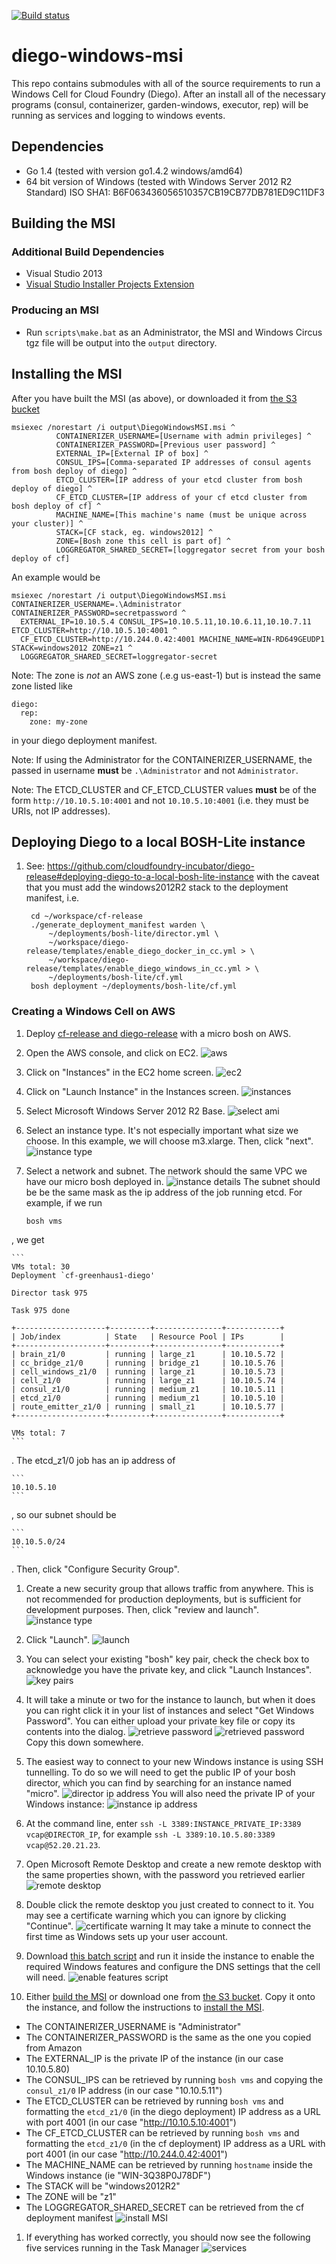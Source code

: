 [![Build status](https://ci.appveyor.com/api/projects/status/1tpbencvtf67ljqk/branch/master?svg=true)](https://ci.appveyor.com/project/greenhouse/diego-windows-msi/branch/master)

# diego-windows-msi

This repo contains submodules with all of the source requirements to run a
Windows Cell for Cloud Foundry (Diego). After an install all of the necessary
programs (consul, containerizer, garden-windows, executor, rep) will be running
as services and logging to windows events.


## Dependencies
- Go 1.4 (tested with version go1.4.2 windows/amd64)
- 64 bit version of Windows (tested with Windows Server 2012 R2 Standard) ISO SHA1: B6F063436056510357CB19CB77DB781ED9C11DF3


## Building the MSI

### Additional Build Dependencies
- Visual Studio 2013
- [Visual Studio Installer Projects Extension](https://visualstudiogallery.msdn.microsoft.com/9abe329c-9bba-44a1-be59-0fbf6151054d)

### Producing an MSI

- Run `scripts\make.bat` as an Administrator, the MSI and Windows Circus tgz file will be output into the `output` directory.

## Installing the MSI

After you have built the MSI (as above), or downloaded it from [the S3 bucket](https://s3.amazonaws.com/diego-windows-msi/)

```
msiexec /norestart /i output\DiegoWindowsMSI.msi ^
          CONTAINERIZER_USERNAME=[Username with admin privileges] ^
          CONTAINERIZER_PASSWORD=[Previous user password] ^
          EXTERNAL_IP=[External IP of box] ^
          CONSUL_IPS=[Comma-separated IP addresses of consul agents from bosh deploy of diego] ^
          ETCD_CLUSTER=[IP address of your etcd cluster from bosh deploy of diego] ^
          CF_ETCD_CLUSTER=[IP address of your cf etcd cluster from bosh deploy of cf] ^
          MACHINE_NAME=[This machine's name (must be unique across your cluster)] ^
          STACK=[CF stack, eg. windows2012] ^
          ZONE=[Bosh zone this cell is part of] ^
          LOGGREGATOR_SHARED_SECRET=[loggregator secret from your bosh deploy of cf]
```

An example would be

```
msiexec /norestart /i output\DiegoWindowsMSI.msi CONTAINERIZER_USERNAME=.\Administrator CONTAINERIZER_PASSWORD=secretpassword ^
  EXTERNAL_IP=10.10.5.4 CONSUL_IPS=10.10.5.11,10.10.6.11,10.10.7.11 ETCD_CLUSTER=http://10.10.5.10:4001 ^
  CF_ETCD_CLUSTER=http://10.244.0.42:4001 MACHINE_NAME=WIN-RD649GEUDP1 STACK=windows2012 ZONE=z1 ^
  LOGGREGATOR_SHARED_SECRET=loggregator-secret
```

Note: The zone is *not* an AWS zone (.e.g us-east-1) but is instead the same zone listed like

```
diego:
  rep:
    zone: my-zone
```

in your diego deployment manifest.

Note: If using the Administrator for the CONTAINERIZER_USERNAME, the passed in username **must** be `.\Administrator` and not `Administrator`.

Note: The ETCD_CLUSTER and CF_ETCD_CLUSTER values **must** be of the form `http://10.10.5.10:4001` and not `10.10.5.10:4001` (i.e. they must be URIs, not IP addresses).
    

## Deploying Diego to a local BOSH-Lite instance

1. See: https://github.com/cloudfoundry-incubator/diego-release#deploying-diego-to-a-local-bosh-lite-instance with the caveat that you must add the windows2012R2 stack to the deployment manifest, i.e.

        cd ~/workspace/cf-release
        ./generate_deployment_manifest warden \
            ~/deployments/bosh-lite/director.yml \
            ~/workspace/diego-release/templates/enable_diego_docker_in_cc.yml > \
            ~/workspace/diego-release/templates/enable_diego_windows_in_cc.yml > \
            ~/deployments/bosh-lite/cf.yml
        bosh deployment ~/deployments/bosh-lite/cf.yml


### Creating a Windows Cell on AWS

1. Deploy [cf-release and diego-release](https://github.com/cloudfoundry-incubator/diego-release) with a micro bosh on AWS.

1. Open the AWS console, and click on EC2.
![aws](https://github.com/cloudfoundry-incubator/diego-windows-msi/blob/master/README_images/aws.png)

1. Click on "Instances" in the EC2 home screen.
![ec2](https://github.com/cloudfoundry-incubator/diego-windows-msi/blob/master/README_images/ec2.png)

1. Click on "Launch Instance" in the Instances screen.
![instances](https://github.com/cloudfoundry-incubator/diego-windows-msi/blob/master/README_images/instances.png)

1. Select Microsoft Windows Server 2012 R2 Base.
![select ami](https://github.com/cloudfoundry-incubator/diego-windows-msi/blob/master/README_images/select_ami.png)

1. Select an instance type. It's not especially important what size we choose. In this example, we will choose
m3.xlarge. Then, click "next".
![instance type](https://github.com/cloudfoundry-incubator/diego-windows-msi/blob/master/README_images/instance_type.png)

1. Select a network and subnet. The network should the same VPC we have our micro bosh deployed in. 
![instance details](https://github.com/cloudfoundry-incubator/diego-windows-msi/blob/master/README_images/instance_details.png)
The subnet should be be the same mask as the ip address of the job running etcd. For example, if we run 
    
    ```
    bosh vms
    ```
, we get
    
    ```
    VMs total: 30
    Deployment `cf-greenhaus1-diego'
    
    Director task 975
    
    Task 975 done
    
    +--------------------+---------+---------------+------------+
    | Job/index          | State   | Resource Pool | IPs        |
    +--------------------+---------+---------------+------------+
    | brain_z1/0         | running | large_z1      | 10.10.5.72 |
    | cc_bridge_z1/0     | running | bridge_z1     | 10.10.5.76 |
    | cell_windows_z1/0  | running | large_z1      | 10.10.5.73 |
    | cell_z1/0          | running | large_z1      | 10.10.5.74 |
    | consul_z1/0        | running | medium_z1     | 10.10.5.11 |
    | etcd_z1/0          | running | medium_z1     | 10.10.5.10 |
    | route_emitter_z1/0 | running | small_z1      | 10.10.5.77 |
    +--------------------+---------+---------------+------------+
    
    VMs total: 7
    ```
. The etcd_z1/0 job has an ip address of 
    
    ```
    10.10.5.10
    ```
, so our subnet should be
    
    ```
    10.10.5.0/24
    ```
. Then, click "Configure Security Group".

1. Create a new security group that allows traffic from anywhere. This is not recommended for production deployments, but is sufficient for development purposes. Then, click "review and launch".
![instance type](https://github.com/cloudfoundry-incubator/diego-windows-msi/blob/master/README_images/security_groups.png)

1. Click "Launch".
![launch](https://github.com/cloudfoundry-incubator/diego-windows-msi/blob/master/README_images/launch.png)

1. You can select your existing "bosh" key pair, check the check box to acknowledge you have the private key, and click "Launch Instances".
![key pairs](https://github.com/cloudfoundry-incubator/diego-windows-msi/blob/master/README_images/key_pair.png)

1. It will take a minute or two for the instance to launch, but when it does you can right click it in your list of instances and select "Get Windows Password".
You can either upload your private key file or copy its contents into the dialog.
![retrieve password](https://github.com/cloudfoundry-incubator/diego-windows-msi/blob/master/README_images/retrieve_password.png)
![retrieved password](https://github.com/cloudfoundry-incubator/diego-windows-msi/blob/master/README_images/retrieve_password2.png)
Copy this down somewhere.

1. The easiest way to connect to your new Windows instance is using SSH tunnelling. To do so we will need to get the public IP of your bosh director, which you can find by searching for an
instance named "micro". 
![director ip address](https://github.com/cloudfoundry-incubator/diego-windows-msi/blob/master/README_images/director_ip.png)
You will also need the private IP of your Windows instance:
![instance ip address](https://github.com/cloudfoundry-incubator/diego-windows-msi/blob/master/README_images/instance_ip.png)

1. At the command line, enter `ssh -L 3389:INSTANCE_PRIVATE_IP:3389 vcap@DIRECTOR_IP`, for example `ssh -L 3389:10.10.5.80:3389 vcap@52.20.21.23`.

1. Open Microsoft Remote Desktop and create a new remote desktop with the same properties shown, with the password you retrieved earlier
![remote desktop](https://github.com/cloudfoundry-incubator/diego-windows-msi/blob/master/README_images/remote_desktop.png)

1. Double click the remote desktop you just created to connect to it. You may see a certificate warning which you can ignore by clicking "Continue".
![certificate warning](https://github.com/cloudfoundry-incubator/diego-windows-msi/blob/master/README_images/certificate_warning.png)
It may take a minute to connect the first time as Windows sets up your user account.

1. Download [this batch script](https://raw.githubusercontent.com/cloudfoundry-incubator/diego-windows-msi/master/scripts/setup.bat) and run it inside the instance 
to enable the required Windows features and configure the DNS settings that the cell will need.
![enable features script](https://github.com/cloudfoundry-incubator/diego-windows-msi/blob/master/README_images/enable_features.png)

1. Either [build the MSI](https://github.com/cloudfoundry-incubator/diego-windows-msi#building-the-msi)
   or download one from [the S3 bucket](https://s3.amazonaws.com/diego-windows-msi/).
   Copy it onto the instance, and follow the instructions to [install the
   MSI](https://github.com/cloudfoundry-incubator/diego-windows-msi#installing-the-msi).
  - The CONTAINERIZER_USERNAME is "Administrator"
  - The CONTAINERIZER_PASSWORD is the same as the one you copied from Amazon
  - The EXTERNAL_IP is the private IP of the instance (in our case 10.10.5.80)
  - The CONSUL_IPS can be retrieved by running `bosh vms` and copying the `consul_z1/0` IP address (in our case "10.10.5.11")
  - The ETCD_CLUSTER can be retrieved by running `bosh vms` and formatting the `etcd_z1/0` (in the diego deployment) IP address as a URL with port 4001 (in our case "http://10.10.5.10:4001")
  - The CF_ETCD_CLUSTER can be retrieved by running `bosh vms` and formatting the `etcd_z1/0` (in the cf deployment) IP address as a URL with port 4001 (in our case "http://10.244.0.42:4001")
  - The MACHINE_NAME can be retrieved by running `hostname` inside the Windows instance (ie "WIN-3Q38P0J78DF")
  - The STACK will be "windows2012R2"
  - The ZONE will be "z1"
  - The LOGGREGATOR_SHARED_SECRET can be retrieved from the cf deployment manifest
![install MSI](https://github.com/cloudfoundry-incubator/diego-windows-msi/blob/master/README_images/install_msi.png)

1. If everything has worked correctly, you should now see the following five services running in the Task Manager
![services](https://github.com/cloudfoundry-incubator/diego-windows-msi/blob/master/README_images/services.png)

